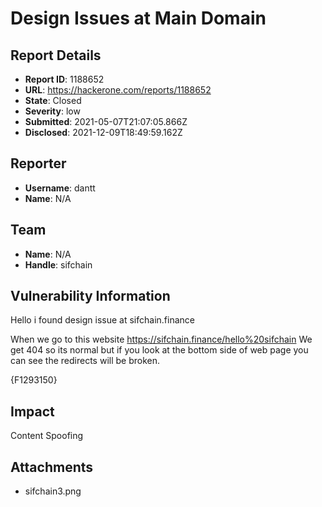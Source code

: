 # Design Issues at Main Domain

## Report Details
- **Report ID**: 1188652
- **URL**: https://hackerone.com/reports/1188652
- **State**: Closed
- **Severity**: low
- **Submitted**: 2021-05-07T21:07:05.866Z
- **Disclosed**: 2021-12-09T18:49:59.162Z

## Reporter
- **Username**: dantt
- **Name**: N/A

## Team
- **Name**: N/A
- **Handle**: sifchain

## Vulnerability Information
Hello i found design issue at sifchain.finance



When we go to this website
https://sifchain.finance/hello%20sifchain
We get 404 so its normal but if you look at the bottom side of web page you can see the redirects will be broken.

{F1293150}

## Impact

Content Spoofing

## Attachments
- sifchain3.png
